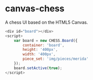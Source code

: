 canvas-chess
============

A chess UI based on the HTML5 Canvas.

```javascript
<div id="board"></div>
<script>
    var board = new CHESS.Board({
        container: 'board',
        height: '400px',
        width: '400px',
        piece_set: 'img/pieces/merida'
    });
    board.setActive(true);
</script>
```
